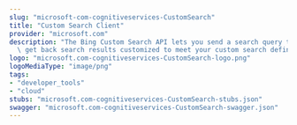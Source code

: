 ```yaml
---
slug: "microsoft-com-cognitiveservices-CustomSearch"
title: "Custom Search Client"
provider: "microsoft.com"
description: "The Bing Custom Search API lets you send a search query to Bing and\
  \ get back search results customized to meet your custom search definition."
logo: "microsoft.com-cognitiveservices-CustomSearch-logo.png"
logoMediaType: "image/png"
tags:
- "developer_tools"
- "cloud"
stubs: "microsoft.com-cognitiveservices-CustomSearch-stubs.json"
swagger: "microsoft.com-cognitiveservices-CustomSearch-swagger.json"
---
```

